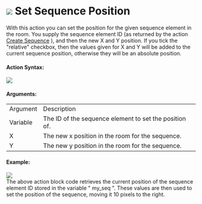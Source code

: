 #  ![](https://gms.magecorn.com/Manual/assets/Images/Scripting_Reference/Drag_And_Drop/Reference/Sequences/i_sequence_position.png) Set Sequence Position

With this action you can set the position for the given sequence element
in the room. You supply the sequence element ID (as returned by the
action [Create Sequence](Create_Sequence_Element) ), and then the
new X and Y position. If you tick the "relative" checkbox, then the
values given for X and Y will be added to the current sequence position,
otherwise they will be an absolute position.

#### Action Syntax:

  
![](https://gms.magecorn.com/Manual/assets/Images/Scripting_Reference/Drag_And_Drop/Reference/Sequences/a_sequence_position.png)  

#### Arguments:

|          |                                                        |
|----------|--------------------------------------------------------|
| Argument | Description                                            |
| Variable | The ID of the sequence element to set the position of. |
| X        | The new x position in the room for the sequence.       |
| Y        | The new y position in the room for the sequence.       |

#### Example:

  
![](https://gms.magecorn.com/Manual/assets/Images/Scripting_Reference/Drag_And_Drop/Reference/Sequences/e_sequence_position_get.png)  
The above action block code retrieves the current position of the
sequence element ID stored in the variable " my_seq ". These values are
then used to set the position of the sequence, moving it 10 pixels to
the right.
